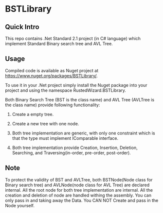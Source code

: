 # BSTLibrary

## Quick Intro

This repo contains .Net Standard 2.1 project (in C# language) which implement Standard Binary search tree and AVL Tree.

## Usage

Compiled code is available as Nuget project at https://www.nuget.org/packages/BSTLibrary/.

To use it in your .Net project simply install the Nuget package into your project and using the namespace RustedWizard.BSTLibrary.

Both Binary Search Tree (BST is the class name) and AVL Tree (AVLTree is the class name) provide following functionality:

1. Create a empty tree.

2. Create a new tree with one node.

3. Both tree implementation are generic, with only one constraint which is that the type must implement IComparable interface.

4. Both tree implementation provide Creation, Insertion, Deletion, Searching, and Traversing(in-order, pre-order, post-order).

## Note

To protect the validity of BST and AVLTree, both BSTNode(Node class for Binary search tree) and AVLNode(node class for AVL Tree) are declared internal. All the root node for both tree implementation are internal. All the creation and deletion of node are handled withing the assembly. You can only pass in and taking away the Data. You CAN NOT Create and pass in the Node yourself.